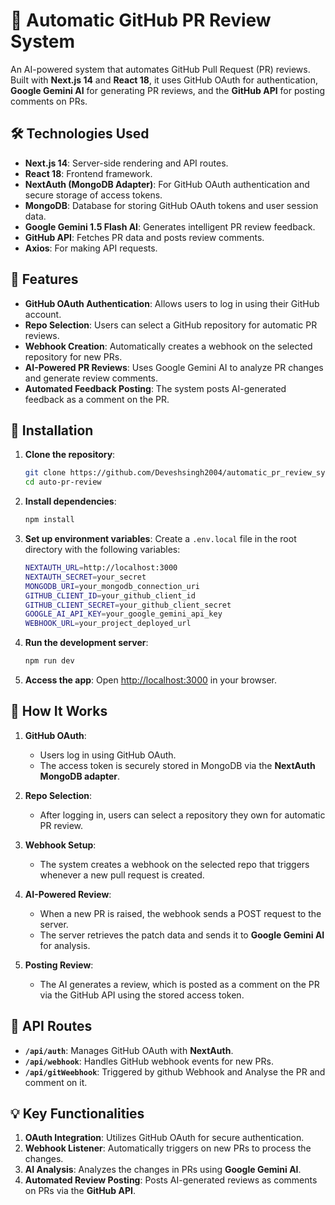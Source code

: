 # 🚀 Automatic GitHub PR Review System

An AI-powered system that automates GitHub Pull Request (PR) reviews. Built with **Next.js 14** and **React 18**, it uses GitHub OAuth for authentication, **Google Gemini AI** for generating PR reviews, and the **GitHub API** for posting comments on PRs.

## 🛠️ Technologies Used

- **Next.js 14**: Server-side rendering and API routes.
- **React 18**: Frontend framework.
- **NextAuth (MongoDB Adapter)**: For GitHub OAuth authentication and secure storage of access tokens.
- **MongoDB**: Database for storing GitHub OAuth tokens and user session data.
- **Google Gemini 1.5 Flash AI**: Generates intelligent PR review feedback.
- **GitHub API**: Fetches PR data and posts review comments.
- **Axios**: For making API requests.

## 📜 Features

- **GitHub OAuth Authentication**: Allows users to log in using their GitHub account.
- **Repo Selection**: Users can select a GitHub repository for automatic PR reviews.
- **Webhook Creation**: Automatically creates a webhook on the selected repository for new PRs.
- **AI-Powered PR Reviews**: Uses Google Gemini AI to analyze PR changes and generate review comments.
- **Automated Feedback Posting**: The system posts AI-generated feedback as a comment on the PR.

## 🔧 Installation

1. **Clone the repository**:
   ```bash
   git clone https://github.com/Deveshsingh2004/automatic_pr_review_system.git
   cd auto-pr-review
   ```

2. **Install dependencies**:
   ```bash
   npm install
   ```

3. **Set up environment variables**:
   Create a `.env.local` file in the root directory with the following variables:
   ```bash
   NEXTAUTH_URL=http://localhost:3000
   NEXTAUTH_SECRET=your_secret
   MONGODB_URI=your_mongodb_connection_uri
   GITHUB_CLIENT_ID=your_github_client_id
   GITHUB_CLIENT_SECRET=your_github_client_secret
   GOOGLE_AI_API_KEY=your_google_gemini_api_key
   WEBHOOK_URL=your_project_deployed_url
   ```

4. **Run the development server**:
   ```bash
   npm run dev
   ```

5. **Access the app**:
   Open [http://localhost:3000](http://localhost:3000) in your browser.

## 🚀 How It Works

1. **GitHub OAuth**: 
   - Users log in using GitHub OAuth.
   - The access token is securely stored in MongoDB via the **NextAuth MongoDB adapter**.

2. **Repo Selection**: 
   - After logging in, users can select a repository they own for automatic PR review.

3. **Webhook Setup**:
   - The system creates a webhook on the selected repo that triggers whenever a new pull request is created.

4. **AI-Powered Review**:
   - When a new PR is raised, the webhook sends a POST request to the server.
   - The server retrieves the patch data and sends it to **Google Gemini AI** for analysis.

5. **Posting Review**:
   - The AI generates a review, which is posted as a comment on the PR via the GitHub API using the stored access token.



## 📑 API Routes

- **`/api/auth`**: Manages GitHub OAuth with **NextAuth**.
- **`/api/webhook`**: Handles GitHub webhook events for new PRs.
- **`/api/gitWeebhook`**: Triggered by github Webhook and Analyse the PR and comment on it.

## 💡 Key Functionalities

1. **OAuth Integration**: Utilizes GitHub OAuth for secure authentication.
2. **Webhook Listener**: Automatically triggers on new PRs to process the changes.
3. **AI Analysis**: Analyzes the changes in PRs using **Google Gemini AI**.
4. **Automated Review Posting**: Posts AI-generated reviews as comments on PRs via the **GitHub API**.
